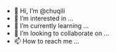 - 👋 Hi, I’m @chuqili
- 👀 I’m interested in ...
- 🌱 I’m currently learning ...
- 💞️ I’m looking to collaborate on ...
- 📫 How to reach me ...

<!---
chuqili/chuqili is a ✨ special ✨ repository because its `README.md` (this file) appears on your GitHub profile.
You can click the Preview link to take a look at your changes.
--->

